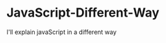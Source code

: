                                             
# JavaScript-Different-Way
I'll explain javaScript in a different way       
  









